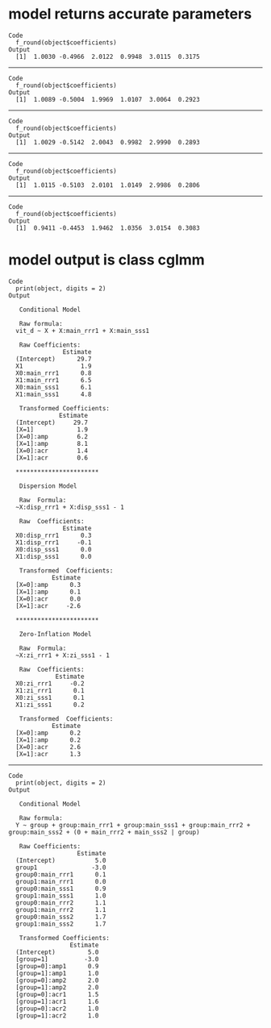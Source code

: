 # model returns accurate parameters

    Code
      f_round(object$coefficients)
    Output
      [1]  1.0030 -0.4966  2.0122  0.9948  3.0115  0.3175

---

    Code
      f_round(object$coefficients)
    Output
      [1]  1.0089 -0.5004  1.9969  1.0107  3.0064  0.2923

---

    Code
      f_round(object$coefficients)
    Output
      [1]  1.0029 -0.5142  2.0043  0.9982  2.9990  0.2893

---

    Code
      f_round(object$coefficients)
    Output
      [1]  1.0115 -0.5103  2.0101  1.0149  2.9986  0.2806

---

    Code
      f_round(object$coefficients)
    Output
      [1]  0.9411 -0.4453  1.9462  1.0356  3.0154  0.3083

# model output is class cglmm

    Code
      print(object, digits = 2)
    Output
      
       Conditional Model 
      
       Raw formula: 
      vit_d ~ X + X:main_rrr1 + X:main_sss1 
      
       Raw Coefficients: 
                   Estimate
      (Intercept)      29.7
      X1                1.9
      X0:main_rrr1      0.8
      X1:main_rrr1      6.5
      X0:main_sss1      6.1
      X1:main_sss1      4.8
      
       Transformed Coefficients: 
                  Estimate
      (Intercept)     29.7
      [X=1]            1.9
      [X=0]:amp        6.2
      [X=1]:amp        8.1
      [X=0]:acr        1.4
      [X=1]:acr        0.6
      
      ***********************
      
       Dispersion Model 
      
       Raw  Formula: 
      ~X:disp_rrr1 + X:disp_sss1 - 1 
      
       Raw  Coefficients: 
                   Estimate
      X0:disp_rrr1      0.3
      X1:disp_rrr1     -0.1
      X0:disp_sss1      0.0
      X1:disp_sss1      0.0
      
       Transformed  Coefficients: 
                Estimate
      [X=0]:amp      0.3
      [X=1]:amp      0.1
      [X=0]:acr      0.0
      [X=1]:acr     -2.6
      
      ***********************
      
       Zero-Inflation Model 
      
       Raw  Formula: 
      ~X:zi_rrr1 + X:zi_sss1 - 1 
      
       Raw  Coefficients: 
                 Estimate
      X0:zi_rrr1     -0.2
      X1:zi_rrr1      0.1
      X0:zi_sss1      0.1
      X1:zi_sss1      0.2
      
       Transformed  Coefficients: 
                Estimate
      [X=0]:amp      0.2
      [X=1]:amp      0.2
      [X=0]:acr      2.6
      [X=1]:acr      1.3

---

    Code
      print(object, digits = 2)
    Output
      
       Conditional Model 
      
       Raw formula: 
      Y ~ group + group:main_rrr1 + group:main_sss1 + group:main_rrr2 +      group:main_sss2 + (0 + main_rrr2 + main_sss2 | group) 
      
       Raw Coefficients: 
                       Estimate
      (Intercept)           5.0
      group1               -3.0
      group0:main_rrr1      0.1
      group1:main_rrr1      0.0
      group0:main_sss1      0.9
      group1:main_sss1      1.0
      group0:main_rrr2      1.1
      group1:main_rrr2      1.1
      group0:main_sss2      1.7
      group1:main_sss2      1.7
      
       Transformed Coefficients: 
                     Estimate
      (Intercept)         5.0
      [group=1]          -3.0
      [group=0]:amp1      0.9
      [group=1]:amp1      1.0
      [group=0]:amp2      2.0
      [group=1]:amp2      2.0
      [group=0]:acr1      1.5
      [group=1]:acr1      1.6
      [group=0]:acr2      1.0
      [group=1]:acr2      1.0

